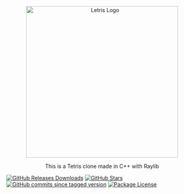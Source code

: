 <p align="center">
  <a href="https://github.com/8enrich/Letris" target="blank"><img src="https://github.com/user-attachments/assets/f1ca6c27-c00c-461c-be91-ff10452b4622" width="400" alt="Letris Logo" /></a>
</p>
<p align="center">This is a Tetris clone made in C++ with Raylib</p>
<p align="center">
  
[![GitHub Releases Downloads](https://img.shields.io/github/downloads/8enrich/Letris/total)](https://github.com/8enrich/Letris/releases)
[![GitHub Stars](https://img.shields.io/github/stars/8enrich/Letris?style=flat&label=stars)](https://github.com/8enrich/Letris/stargazers)
[![GitHub commits since tagged version](https://img.shields.io/github/commits-since/8enrich/Letris/0.0.4-alpha-multiplataform)](https://github.com/raysan5/raylib/commits/master)
<a href="https://www.npmjs.com/~nestjscore" target="_blank"><img src="https://img.shields.io/npm/l/@nestjs/core.svg" alt="Package License" /></a>
</p>
